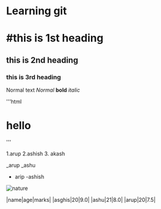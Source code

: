<h1>Learning git <h1>

#this is 1st heading
## this is 2nd heading
### this is 3rd heading

Normal text
*Normal*
**bold**
_italic_

'''html
<h1> hello </h1>
'''

1.arup
2.ashish
3. akash

_arup
_ashu
- arip
-ashish

![nature](/photo%20_a/pic1.jpg.jpg)

|name|age|marks|
|asghis|20|9.0|
|ashu|21|8.0|
|arup|20|7.5|